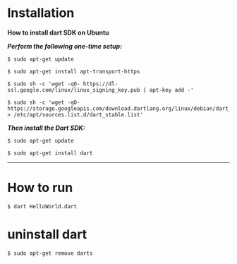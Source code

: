 
# Installation 


**How to install dart SDK on Ubuntu**

***Perform the following one-time setup:***
```
$ sudo apt-get update

$ sudo apt-get install apt-transport-https

$ sudo sh -c 'wget -qO- https://dl-ssl.google.com/linux/linux_signing_key.pub | apt-key add -'
 
$ sudo sh -c 'wget -qO- https://storage.googleapis.com/download.dartlang.org/linux/debian/dart_stable.list > /etc/apt/sources.list.d/dart_stable.list'
```



***Then install the Dart SDK:***
```
$ sudo apt-get update
 
$ sudo apt-get install dart
```
---


# How to run

```
$ dart HelloWorld.dart
```

# uninstall dart   

```
$ sudo apt-get remove darts 
```

